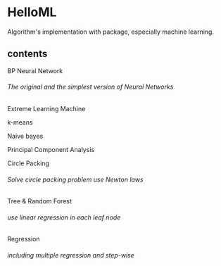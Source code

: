 # HelloML
Algorithm's implementation with package, especially machine learning.

## contents

BP Neural Network
###### The original and the simplest version of Neural Networks

Extreme Learning Machine

k-means

Naive bayes

Principal Component Analysis

Circle Packing

###### Solve circle packing problem use Newton laws

Tree & Random Forest

###### use linear regression in each leaf node

Regression

###### including multiple regression and step-wise
